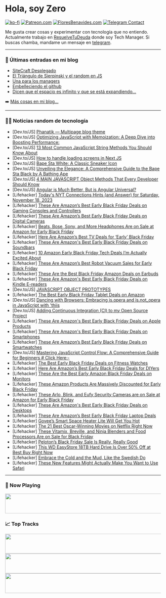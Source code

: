 # Hola, soy Zero

[![ko-fi](https://ko-fi.com/img/githubbutton_sm.svg)](https://ko-fi.com/J3J4N0LUK)
[![Patreon.com](https://img.shields.io/endpoint.svg?url=https%3A%2F%2Fshieldsio-patreon.vercel.app%2Fapi%3Fusername%3Dzerodragon%26type%3Dpatrons&style=for-the-badge)](https://patreon.com/zerodragon)
[![FloresBenavides.com](https://img.shields.io/website?down_message=oops&label=MiBlog&style=for-the-badge&up_message=online&url=https%3A%2F%2Ffloresbenavides.com)](https://floresbenavides.com)
[![Telegram Contact](https://img.shields.io/badge/escr%C3%ADbeme-ZeroDragon-%2326A5E4?style=for-the-badge&logo=telegram)](https://t.me/zerodragon)

Me gusta crear cosas y experimentar con tecnología que no entiendo.
Actualmente trabajo en [ResuelveTuDeuda](http://github.com/resuelve) donde soy Tech Manager.
Si buscas chamba, mandame un mensaje en [telegram](https://t.me/zerodragon).

---

### 📕 Últimas entradas en mi blog
<!-- BLOG-POST-LIST:START -->
- [SiteCraft Desplegado](https://floresbenavides.com/sitecraft-desplegado/)
- [El Triángulo de Sierpinski y el random en JS](https://floresbenavides.com/el-triangulo-de-sierpinski-y-el-random-en-js/)
- [Una para los managers](https://floresbenavides.com/una-para-los-managers/)
- [Embelleciendo el github](https://floresbenavides.com/embelleciendo-el-github/)
- [Dicen que el espacio es infinito y que se está expandiendo…](https://floresbenavides.com/dicen-que-el-espacio-es-infinito-y-que-se-esta-expandiendo/)
<!-- BLOG-POST-LIST:END -->

➡️ [Más cosas en mi blog...](https://floresbenavides.com)

---

### 👨‍💻 Noticias random de tecnología
<!-- TECH-POSTS:START -->
- [Dev.to/JS] [Phanatik — Multipage blog theme](https://dev.to/lexingtonthemes/phanatik-multipage-blog-theme-17lb)
- [Dev.to/JS] [Optimizing JavaScript with Memoization: A Deep Dive into Boosting Performance:](https://dev.to/okrahul/optimizing-javascript-with-memoization-a-deep-dive-into-boosting-performance-4i4o)
- [Dev.to/JS] [13 Most Common JavaScript String Methods You Should Know About](https://dev.to/devshefali/13-most-common-javascript-string-methods-you-should-know-about-7d2)
- [Dev.to/JS] [How to handle loading screens in Next JS](https://dev.to/elihood/how-to-handle-loading-screens-in-next-js-4p0h)
- [Dev.to/JS] [Bape Sta White: A Classic Sneaker Icon](https://dev.to/itiangurus/bape-sta-white-a-classic-sneaker-icon-hgm)
- [Dev.to/JS] [Unveiling the Elegance: A Comprehensive Guide to the Bape Sta Black by A Bathing Ape](https://dev.to/atifghulam34/unveiling-the-elegance-a-comprehensive-guide-to-the-bape-sta-black-by-a-bathing-ape-44g1)
- [Dev.to/JS] [4 MAIN JAVASCRIPT Object Methods That Every Developer Should Know](https://dev.to/big_smoke/4-main-javascript-object-methods-that-every-developer-should-know-4pdg)
- [Dev.to/JS] [Angular is Much Better, But is Angular Universal?](https://dev.to/jdgamble555/angular-is-much-better-but-is-angular-universal-57nb)
- [Lifehacker] [Today&#39;s NYT Connections Hints &lpar;and Answer&rpar; for Saturday, November 18, 2023](https://lifehacker.com/entertainment/nyt-connections-answer-today-november-18-2023)
- [Lifehacker] [These Are Amazon’s Best Early Black Friday Deals on Gaming Consoles and Controllers](https://lifehacker.com/entertainment/best-amazon-deals-gaming-consoles)
- [Lifehacker] [These Are Amazon’s Best Early Black Friday Deals on Digital Cameras](https://lifehacker.com/tech/amazon-black-friday-camera-deals)
- [Lifehacker] [Beats, Bose, Sony, and More Headphones Are on Sale at Amazon for Early Black Friday](https://lifehacker.com/tech/amazon-early-black-friday-deals-headphones)
- [Lifehacker] [Here Are Amazon’s Best TV Deals for ‘Early’ Black Friday](https://lifehacker.com/tech/amazon-early-black-friday-tv-deals)
- [Lifehacker] [These Are Amazon&#39;s Best Early Black Friday Deals on Soundbars](https://lifehacker.com/tech/amazon-best-soundbar-sales)
- [Lifehacker] [10 Amazon Early Black Friday Tech Deals I’m Actually Excited About](https://lifehacker.com/tech/best-amazon-early-black-friday-tech-deals)
- [Lifehacker] [These Are Amazon’s Best Robot Vacuum Sales for Early Black Friday](https://lifehacker.com/home/best-amazon-early-black-friday-robot-vacuum-deals)
- [Lifehacker] [These Are the Best Black Friday Amazon Deals on Earbuds](https://lifehacker.com/tech/best-black-friday-amazon-deals-on-earbuds)
- [Lifehacker] [These Are Amazon&#39;s Best Early Black Friday Deals on Kindle E-readers](https://lifehacker.com/tech/amazons-best-early-black-friday-deals-on-kindle-e-readers)
- [Dev.to/JS] [JAVASCRIPT OBJECT PROTOTYPES](https://dev.to/maame_afia/javascript-object-prototypes-495m)
- [Lifehacker] [The Best Early Black Friday Tablet Deals on Amazon](https://lifehacker.com/tech/best-early-black-friday-deals-amazon-tablets)
- [Dev.to/JS] [Dancing with Browsers: Embracing is.opera and is.not_opera in JavaScript with &#39;thiis](https://dev.to/karbashevskyi/dancing-with-browsers-embracing-isopera-and-isnotopera-in-javascript-with-thiis-48fn)
- [Dev.to/JS] [Adding Continuous Integration &lpar;CI&rpar; to my Open Source Project](https://dev.to/mismathh/adding-continuous-integration-ci-to-my-open-source-project-4nl)
- [Lifehacker] [These Are Amazon&#39;s Best Early Black Friday Deals on Apple Products](https://lifehacker.com/tech/amazons-early-black-friday-deals-apple)
- [Lifehacker] [These Are Amazon&#39;s Best Early Black Friday Deals on Smartphones](https://lifehacker.com/tech/amazon-best-early-black-friday-deals-smartphones)
- [Lifehacker] [These Are Amazon’s Best Early Black Friday Deals on Smartwatches](https://lifehacker.com/tech/amazon-early-black-friday-deals-smartwatches)
- [Dev.to/JS] [Mastering JavaScript Control Flow: A Comprehensive Guide for Beginners # Click Here:-](https://dev.to/digonto13/picture-library-hubmastering-javascript-control-flow-a-comprehensive-guide-for-beginnersclick-here-3h8n)
- [Lifehacker] [The Best Early Black Friday Deals on Fitness Watches](https://lifehacker.com/health/early-black-friday-deals-fitness-smart-watches)
- [Lifehacker] [Here Are Amazon’s Best Early Black Friday Deals for DIYers](https://lifehacker.com/home/best-black-friday-tool-deals-on-amazon)
- [Lifehacker] [These Are the Best Early Amazon Black Friday Deals on Monitors](https://lifehacker.com/tech/best-early-amazon-black-friday-computer-monitors)
- [Lifehacker] [These Amazon Products Are Massively Discounted for Early Black Friday](https://lifehacker.com/the-best-early-black-friday-deals-on-amazon-products-1850991111)
- [Lifehacker] [These Arlo, Blink, and Eufy Security Cameras are on Sale at Amazon for Early Black Friday](https://lifehacker.com/home/the-best-home-security-and-doorbell-camera-black-friday-deals-on-amazon)
- [Lifehacker] [These Are Amazon&#39;s Best Early Black Friday Deals on Desktops](https://lifehacker.com/tech/amazon-early-black-friday-desktop-computers)
- [Lifehacker] [These Are Amazon’s Best Early Black Friday Laptop Deals](https://lifehacker.com/tech/amazon-black-friday-laptop-deals)
- [Lifehacker] [Govee’s Smart Space Heater Lite Will Get You Hot](https://lifehacker.com/tech/govee-smart-space-heaters-review-comparison)
- [Lifehacker] [The 21 Best Oscar-Winning Movies on Netflix Right Now](https://lifehacker.com/entertainment/best-oscar-winning-movies-netflix)
- [Lifehacker] [These Vitamix, Breville, and Ninja Blenders and Food Processors Are on Sale for Black Friday](https://lifehacker.com/food-drink/amazon-early-black-friday-deals-on-blenders-and-food-processors)
- [Lifehacker] [Peloton’s Black Friday Sale Is Really, Really Good](https://lifehacker.com/peloton-sale-prime-big-deal-days-1850914135)
- [Lifehacker] [This WD EasyStore 18TB Hard Drive Is Over 50% Off at Best Buy Right Now](https://lifehacker.com/tech/wd-easystore-18tb-hard-drive-sale)
- [Lifehacker] [Embrace the Cold and the Mud, Like the Swedish Do](https://lifehacker.com/health/get-outside-more-the-swedish-way)
- [Lifehacker] [These New Features Might Actually Make You Want to Use Safari](https://lifehacker.com/tech/new-safari-17-features-in-macos-sonoma)<!-- TECH-POSTS:END -->

---

### 🎵 Now Playing
<a href="https://spotify-now-playing-dun.vercel.app/now-playing?open"><img src="https://spotify-now-playing-dun.vercel.app/now-playing" width="540" height="64"></a>

### 📈 Top Tracks
<a href="https://spotify-now-playing-dun.vercel.app/top-tracks?i=1&open"><img src="https://spotify-now-playing-dun.vercel.app/top-tracks?i=1" width="540" height="64"></a>
<a href="https://spotify-now-playing-dun.vercel.app/top-tracks?i=2&open"><img src="https://spotify-now-playing-dun.vercel.app/top-tracks?i=2" width="540" height="64"></a>
<a href="https://spotify-now-playing-dun.vercel.app/top-tracks?i=3&open"><img src="https://spotify-now-playing-dun.vercel.app/top-tracks?i=3" width="540" height="64"></a>
